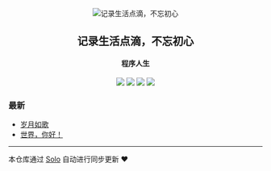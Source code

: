 <p align="center"><img alt="记录生活点滴，不忘初心" src="https://www.zouxb.com/favicon.ico"></p><h2 align="center">
记录生活点滴，不忘初心
</h2>

<h4 align="center">程序人生</h4>
<p align="center"><a title="记录生活点滴，不忘初心" target="_blank" href="https://github.com/zxb222278/solo-blog"><img src="https://img.shields.io/github/last-commit/zxb222278/solo-blog.svg?style=flat-square&color=FF9900"></a>
<a title="GitHub repo size in bytes" target="_blank" href="https://github.com/zxb222278/solo-blog"><img src="https://img.shields.io/github/repo-size/zxb222278/solo-blog.svg?style=flat-square"></a>
<a title="Solo Version" target="_blank" href="https://github.com/b3log/solo/releases"><img src="https://img.shields.io/badge/solo-3.6.5-f1e05a.svg?style=flat-square&color=blueviolet"></a>
<a title="Hits" target="_blank" href="https://github.com/b3log/hits"><img src="https://hits.b3log.org/zxb222278/solo-blog.svg"></a></p>

### 最新

* [岁月如歌](https://www.zouxb.com/articles/2019/09/18/1568808089967.html)
* [世界，你好！](https://www.zouxb.com/hello-solo)



---

本仓库通过 [Solo](https://github.com/b3log/solo) 自动进行同步更新 ❤️ 